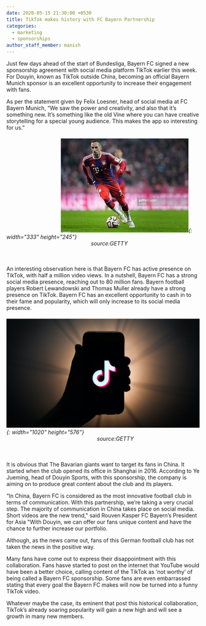 ```yaml
---
date: 2020-05-15 21:30:00 +0530
title: TikTok makes history with FC Bayern Partnership
categories:
  - marketing
  - sponsorships
author_staff_member: manish
---
```


Just few days ahead of the start of Bundesliga, Bayern FC signed a new sponsorship agreement with social media platform TikTok earlier this week. For Douyin, known as TikTok outside China, becoming an official Bayern Munich sponsor is an excellent opportunity to increase their engagement with fans.

As per the statement given by Felix Loesner, head of social media at FC Bayern Munich, “We saw the power and creativity, and also that it’s something new. It’s something like the old Vine where you can have creative storytelling for a special young audience. This makes the app so interesting for us.”

###### &nbsp; &nbsp; &nbsp; &nbsp; &nbsp; &nbsp; &nbsp; &nbsp; &nbsp; &nbsp; &nbsp; &nbsp; &nbsp; &nbsp; &nbsp; &nbsp; &nbsp; &nbsp;&nbsp;![](/uploads/1.jpg){: width="333" height="245"}<br>&nbsp; &nbsp; &nbsp; &nbsp; &nbsp; &nbsp; &nbsp; &nbsp; &nbsp; &nbsp; &nbsp; &nbsp; &nbsp; &nbsp; &nbsp; &nbsp; &nbsp; &nbsp; &nbsp; &nbsp; &nbsp; &nbsp; &nbsp; &nbsp; &nbsp; &nbsp; &nbsp; &nbsp; source:GETTY

<br>An interesting observation here is that Bayern FC has active presence on TikTok, with half a million video views. In a nutshell, Bayern FC has a strong social media presence, reaching out to 80 million fans. Bayern football players Robert Lewandowski and Thomas Muller already have a strong presence on TikTok. Bayern FC has an excellent opportunity to cash in to their fame and popularity, which will only increase to its social media presence.

###### ![](/uploads/2.jpg){: width="1020" height="576"}<br>&nbsp; &nbsp; &nbsp; &nbsp; &nbsp; &nbsp; &nbsp; &nbsp; &nbsp; &nbsp; &nbsp; &nbsp; &nbsp; &nbsp; &nbsp; &nbsp; &nbsp; &nbsp; &nbsp; &nbsp; &nbsp; &nbsp; &nbsp; &nbsp; &nbsp; &nbsp; &nbsp; &nbsp; &nbsp; &nbsp; source:GETTY

<br>It is obvious that The Bavarian giants want to target its fans in China. It started when the club opened its office in Shanghai in 2016. According to Ye Jueming, head of Douyin Sports, with this sponsorship, the company is aiming on to produce great content about the club and its players.

“In China, Bayern FC is considered as the most innovative football club in terms of communication. With this partnership, we’re taking a very crucial step. The majority of communication in China takes place on social media. Short videos are the new trend," said Rouven Kasper FC Bayern’s President for Asia "With Douyin, we can offer our fans unique content and have the chance to further increase our portfolio.

Although, as the news came out, fans of this German football club has not taken the news in the positive way.

Many fans have come out to express their disappointment with this collaboration. Fans hasve started to post on the internet that YouTube would have been a better choice, calling content of the TikTok as ‘not worthy’ of being called a Bayern FC sponsorship. Some fans are even embarrassed stating that every goal the Bayern FC makes will now be turned into a funny TikTok video.

Whatever maybe the case, its eminent that post this historical collaboration, TikTok’s already soaring popularity will gain a new high and will see a growth in many new members.